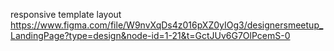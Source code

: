 responsive template layout https://www.figma.com/file/W9nvXqDs4z016pXZ0yIOg3/designersmeetup_LandingPage?type=design&node-id=1-21&t=GctJUv6G7OlPcemS-0